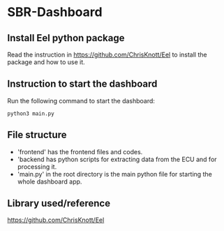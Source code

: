 # SBR-Dashboard

## Install Eel python package

Read the instruction in https://github.com/ChrisKnott/Eel to install the package and how to use it.

## Instruction to start the dashboard

Run the following command to start the dashboard:

```
python3 main.py
```

## File structure

-  'frontend' has the frontend files and codes.
-  'backend has python scripts for extracting data from the ECU and for processing it.
-  'main.py' in the root directory is the main python file for starting the whole dashboard app.

## Library used/reference

https://github.com/ChrisKnott/Eel
